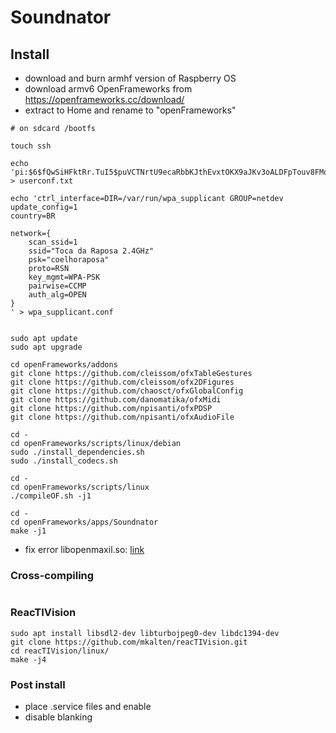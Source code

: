 # Soundnator

## Install

- download and burn armhf version of Raspberry OS
- download armv6 OpenFrameworks from https://openframeworks.cc/download/
- extract to Home and rename to "openFrameworks"

```
# on sdcard /bootfs

touch ssh

echo 'pi:$6$fQwSiHFktRr.TuI5$puVCTNrtU9ecaRbbKJthEvxtOKX9aJKv3oALDFpTouv8FMqNNEuA.Pw/nScb1xJYCEqIpyz4y3r3a6Q2.OIgR0' > userconf.txt

echo 'ctrl_interface=DIR=/var/run/wpa_supplicant GROUP=netdev
update_config=1
country=BR

network={
    scan_ssid=1
    ssid="Toca da Raposa 2.4GHz"
    psk="coelhoraposa"
    proto=RSN
    key_mgmt=WPA-PSK
    pairwise=CCMP
    auth_alg=OPEN
}
' > wpa_supplicant.conf
```

```

sudo apt update
sudo apt upgrade

cd openFrameworks/addons
git clone https://github.com/cleissom/ofxTableGestures
git clone https://github.com/cleissom/ofx2DFigures
git clone https://github.com/chaosct/ofxGlobalConfig
git clone https://github.com/danomatika/ofxMidi
git clone https://github.com/npisanti/ofxPDSP
git clone https://github.com/npisanti/ofxAudioFile

cd -
cd openFrameworks/scripts/linux/debian
sudo ./install_dependencies.sh
sudo ./install_codecs.sh

cd -
cd openFrameworks/scripts/linux
./compileOF.sh -j1

cd -
cd openFrameworks/apps/Soundnator
make -j1
```

- fix error libopenmaxil.so: [link](https://forum.openframeworks.cc/t/of-not-working-with-raspberry-os-bullseye/38779/4)

### Cross-compiling

```

```

### ReacTIVision

```
sudo apt install libsdl2-dev libturbojpeg0-dev libdc1394-dev
git clone https://github.com/mkalten/reacTIVision.git
cd reacTIVision/linux/
make -j4
```

### Post install

- place .service files and enable
- disable blanking
